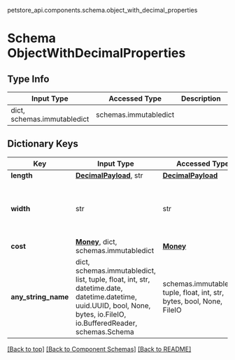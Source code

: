petstore_api.components.schema.object_with_decimal_properties
# Schema ObjectWithDecimalProperties

## Type Info
Input Type | Accessed Type | Description | Notes
------------ | ------------- | ------------- | -------------
dict, schemas.immutabledict | schemas.immutabledict |  |

## Dictionary Keys
Key | Input Type | Accessed Type | Description | Notes
------------ | ------------- | ------------- | ------------- | -------------
**length** | [**DecimalPayload**](decimal_payload.md), str | [**DecimalPayload**](decimal_payload.md) |  | [optional]
**width** | str | str |  | [optional] value must be int or float numeric
**cost** | [**Money**](money.md), dict, schemas.immutabledict | [**Money**](money.md) |  | [optional]
**any_string_name** | dict, schemas.immutabledict, list, tuple, float, int, str, datetime.date, datetime.datetime, uuid.UUID, bool, None, bytes, io.FileIO, io.BufferedReader, schemas.Schema | schemas.immutabledict, tuple, float, int, str, bytes, bool, None, FileIO | any string name can be used but the value must be the correct type | [optional]

[[Back to top]](#top) [[Back to Component Schemas]](../../../README.md#Component-Schemas) [[Back to README]](../../../README.md)
